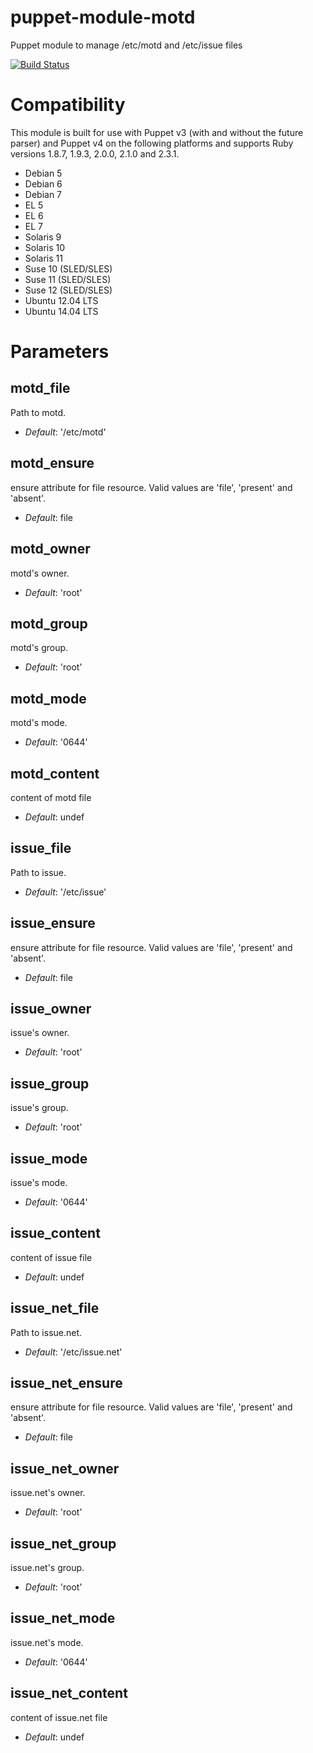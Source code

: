 # puppet-module-motd

Puppet module to manage /etc/motd and /etc/issue files

[![Build Status](https://travis-ci.org/Ericsson/puppet-module-motd.png?branch=master)](https://travis-ci.org/Ericsson/puppet-module-motd)

# Compatibility

This module is built for use with Puppet v3 (with and without the future
parser) and Puppet v4 on the following platforms and supports Ruby versions
1.8.7, 1.9.3, 2.0.0, 2.1.0 and 2.3.1.

* Debian 5
* Debian 6
* Debian 7
* EL 5
* EL 6
* EL 7
* Solaris 9
* Solaris 10
* Solaris 11
* Suse 10 (SLED/SLES)
* Suse 11 (SLED/SLES)
* Suse 12 (SLED/SLES)
* Ubuntu 12.04 LTS
* Ubuntu 14.04 LTS


# Parameters

motd_file
---------
Path to motd.

- *Default*: '/etc/motd'

motd_ensure
-----------
ensure attribute for file resource. Valid values are 'file', 'present' and 'absent'.

- *Default*: file

motd_owner
----------
motd's owner.

- *Default*: 'root'


motd_group
----------
motd's group.

- *Default*: 'root'


motd_mode
---------
motd's mode.

- *Default*: '0644'

motd_content
---------
content of motd file

- *Default*: undef

issue_file
----------
Path to issue.

- *Default*: '/etc/issue'

issue_ensure
------------
ensure attribute for file resource. Valid values are 'file', 'present' and 'absent'.

- *Default*: file

issue_owner
-----------
issue's owner.

- *Default*: 'root'

issue_group
-----------
issue's group.

- *Default*: 'root'

issue_mode
----------
issue's mode.

- *Default*: '0644'

issue_content
----------
content of issue file

- *Default*: undef

issue_net_file
--------------
Path to issue.net.

- *Default*: '/etc/issue.net'

issue_net_ensure
----------------
ensure attribute for file resource. Valid values are 'file', 'present' and 'absent'.

- *Default*: file

issue_net_owner
---------------
issue.net's owner.

- *Default*: 'root'

issue_net_group
---------------
issue.net's group.

- *Default*: 'root'

issue_net_mode
--------------
issue.net's mode.

- *Default*: '0644'

issue_net_content
--------------
content of issue.net file

- *Default*:  undef
